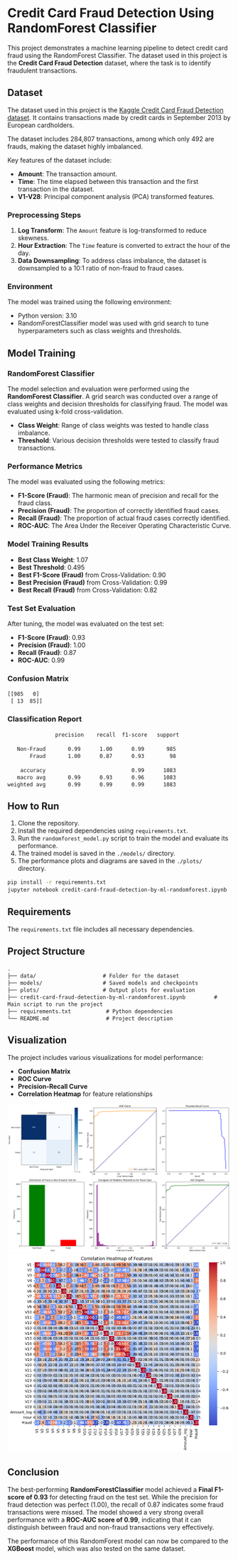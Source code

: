 
# Credit Card Fraud Detection Using RandomForest Classifier

This project demonstrates a machine learning pipeline to detect credit card fraud using the RandomForest Classifier. The dataset used in this project is the **Credit Card Fraud Detection** dataset, where the task is to identify fraudulent transactions.

## Dataset
The dataset used in this project is the [Kaggle Credit Card Fraud Detection dataset](https://www.kaggle.com/mlg-ulb/creditcardfraud). It contains transactions made by credit cards in September 2013 by European cardholders.

The dataset includes 284,807 transactions, among which only 492 are frauds, making the dataset highly imbalanced.

Key features of the dataset include:

- **Amount**: The transaction amount.
- **Time**: The time elapsed between this transaction and the first transaction in the dataset.
- **V1-V28**: Principal component analysis (PCA) transformed features.

### Preprocessing Steps

1. **Log Transform**: The `Amount` feature is log-transformed to reduce skewness.
2. **Hour Extraction**: The `Time` feature is converted to extract the hour of the day.
3. **Data Downsampling**: To address class imbalance, the dataset is downsampled to a 10:1 ratio of non-fraud to fraud cases.

### Environment

The model was trained using the following environment:

- Python version: 3.10
- RandomForestClassifier model was used with grid search to tune hyperparameters such as class weights and thresholds.

## Model Training

### RandomForest Classifier

The model selection and evaluation were performed using the **RandomForest Classifier**. A grid search was conducted over a range of class weights and decision thresholds for classifying fraud. The model was evaluated using k-fold cross-validation.

- **Class Weight**: Range of class weights was tested to handle class imbalance.
- **Threshold**: Various decision thresholds were tested to classify fraud transactions.

### Performance Metrics

The model was evaluated using the following metrics:

- **F1-Score (Fraud)**: The harmonic mean of precision and recall for the fraud class.
- **Precision (Fraud)**: The proportion of correctly identified fraud cases.
- **Recall (Fraud)**: The proportion of actual fraud cases correctly identified.
- **ROC-AUC**: The Area Under the Receiver Operating Characteristic Curve.

### Model Training Results

- **Best Class Weight**: 1.07
- **Best Threshold**: 0.495
- **Best F1-Score (Fraud)** from Cross-Validation: 0.90
- **Best Precision (Fraud)** from Cross-Validation: 0.99
- **Best Recall (Fraud)** from Cross-Validation: 0.82

### Test Set Evaluation

After tuning, the model was evaluated on the test set:

- **F1-Score (Fraud)**: 0.93
- **Precision (Fraud)**: 1.00
- **Recall (Fraud)**: 0.87
- **ROC-AUC**: 0.99

### Confusion Matrix

```
[[985   0]
 [ 13  85]]
```

### Classification Report

```
               precision    recall  f1-score   support

   Non-Fraud       0.99      1.00      0.99       985
       Fraud       1.00      0.87      0.93        98

    accuracy                           0.99      1083
   macro avg       0.99      0.93      0.96      1083
weighted avg       0.99      0.99      0.99      1083
```

## How to Run

1. Clone the repository.
2. Install the required dependencies using `requirements.txt`.
3. Run the `randomforest_model.py` script to train the model and evaluate its performance.
4. The trained model is saved in the `./models/` directory.
5. The performance plots and diagrams are saved in the `./plots/` directory.

```bash
pip install -r requirements.txt
jupyter notebook credit-card-fraud-detection-by-ml-randomforest.ipynb
```

## Requirements

The `requirements.txt` file includes all necessary dependencies.


## Project Structure

```
.
├── data/                     # Folder for the dataset
├── models/                   # Saved models and checkpoints
├── plots/                    # Output plots for evaluation
├── credit-card-fraud-detection-by-ml-randomforest.ipynb         # Main script to run the project
├── requirements.txt           # Python dependencies
└── README.md                  # Project description
```

## Visualization

The project includes various visualizations for model performance:

- **Confusion Matrix**
- **ROC Curve**
- **Precision-Recall Curve**
- **Correlation Heatmap** for feature relationships

![Performance Diagrams](./plots/performance-diagrams.png)
![Correlation Heatmap](./plots/Correlation-Heatmap-of-Features.png)


## Conclusion

The best-performing **RandomForestClassifier** model achieved a **Final F1-score of 0.93** for detecting fraud on the test set. While the precision for fraud detection was perfect (1.00), the recall of 0.87 indicates some fraud transactions were missed. The model showed a very strong overall performance with a **ROC-AUC score of 0.99**, indicating that it can distinguish between fraud and non-fraud transactions very effectively.


The performance of this RandomForest model can now be compared to the **XGBoost** model, which was also tested on the same dataset.

